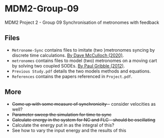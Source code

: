 # MDM2-Group-09

MDM2 Project 2 - Group 09
Synchronisation of metronomes with feedback

## Files

* `Metronome-Sync` contains files to imitate (two )metronomes syncing by discrete time calculations. [By Dave McCulloch (2020)](https://github.com/dfivesystems/Metronome-Sync.git).
* `metronomes` contains files to model (two) metronomes on a moving cart by solving two coupled SODEs. [By Paul Gribble (2012)](https://github.com/paulgribble/metronomes.git).
* `Previous Study.pdf` details the two models methods and equations.
* `References` contains the papers referenced in `Project.pdf`.

## More

* ~~Come up with some measure of synchronicity -~~ consider velocities as well?
* ~~Parameter sweep the simulation for time to sync~~
* ~~Calculate energy in the system for NC and FLC - should be oscillating~~
* Calculate the energy put in as the integral of this?
* See how to vary the input energy and the results of this
